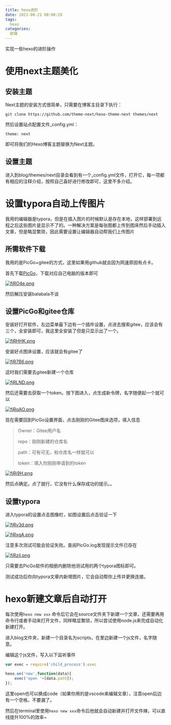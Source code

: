 ```yaml
---
title: hexo进阶
date: 2021-08-21 08:00:29
tags:
  hexo
categories:
  前端
---
```


实现一些hexo的进阶操作

<!--more-->

# 使用next主题美化

## 安装主题

Next主题的安装方式很简单，只需要在博客主目录下执行：

```
git clone https://github.com/theme-next/hexo-theme-next themes/next
```


然后设置站点配置文件_config.yml：

``` 
theme: next
```

即可将我们的Hexo博客主题替换为Next主题。

## 设置主题

进入到blog/themes/next目录会看到有一个_config.yml文件，打开它，每一项都有相应的注释介绍，按照自己喜好进行修改即可，这里不多介绍。

# 设置typora自动上传图片

我用的编辑器是typora，但是在插入图片的时候默认是存在本地，这样部署到远程之后这些图片是显示不了的。一种解决方案是每张图都上传到图床然后手动插入文章，但是略显繁琐，因此需要设置让编辑器自动帮我们上传图片

## 所需软件下载

我用的是PicGo+gitee的方式，这里如果用github就会因为网速原因有点卡。

首先下载[PicGo](https://github.com/Molunerfinn/PicGo/releases)，下载对应自己电脑的版本即可

[![fjRO4e.png](https://z3.ax1x.com/2021/08/21/fjRO4e.png)](https://imgtu.com/i/fjRO4e)

然后解压安装balabala不谈

## 设置PicGo和gitee仓库

安装好打开软件，左边菜单最下边有一个插件设置，点进去搜索gitee，应该会有三个，全安装即可，我这里全安装了但是只显示出了一个。

[![fjRHHK.png](https://z3.ax1x.com/2021/08/21/fjRHHK.png)](https://imgtu.com/i/fjRHHK)

安装好点图床设置，应该就会有gitee了

[![fjR7B6.png](https://z3.ax1x.com/2021/08/21/fjR7B6.png)](https://imgtu.com/i/fjR7B6)

这时我们需要去gitee新建一个仓库

[![fjRLND.png](https://z3.ax1x.com/2021/08/21/fjRLND.png)](https://imgtu.com/i/fjRLND)

然后还需要去获取一个token。按下图进入，点生成新令牌，名字随便起一个就可以

[![fjRqAO.png](https://z3.ax1x.com/2021/08/21/fjRqAO.png)](https://imgtu.com/i/fjRqAO)

现在需要回到PicGo设置界面，点击刚刚的Gitee图床选项，填入信息

> Owner：Gitee用户名
>
> repo：刚刚新建的仓库名
>
> path：可有可无，和仓库名一样就可以
>
> token：填入你刚刚申请到的token

[![fjRj9H.png](https://z3.ax1x.com/2021/08/21/fjRj9H.png)](https://imgtu.com/i/fjRj9H)

然后点确定。点了就行，它没有什么保存成功的提示。。

## 设置typora

进入typora的设置点击图像栏，如图设置后点击验证一下

[![fjRv3d.png](https://z3.ax1x.com/2021/08/21/fjRv3d.png)](https://imgtu.com/i/fjRv3d)

[![fjRxgA.png](https://z3.ax1x.com/2021/08/21/fjRxgA.png)](https://imgtu.com/i/fjRxgA)

注意多次测试可能会验证失败。查阅PicGo.log发现提示文件已存在

[![fjRzjI.png](https://z3.ax1x.com/2021/08/21/fjRzjI.png)](https://imgtu.com/i/fjRzjI)

只需要去PicGo软件的相册内删除他测试用的两个typora图标即可。

测试成功后你向typora文章内新增图片，它会自动帮你上传并更换连接。

# hexo新建文章后自动打开

每次使用`hexo new xxx` 命令后它会在source文件夹下新建一个文章，还需要再用命令行或者手动来打开文件，同样略显繁琐，所以尝试使用node.js来完成自动化新建打开。

进入blog文件夹，新建一个目录名为scripts，在里边新建一个js文件，名字随意。

编辑这个js文件，写入以下监听事件

```javascript
var exec = require('child_process').exec

hexo.on('new',function(data){
	exec('open '+[data.path]);
});
```



这里open也可以换成code（如果你用的是vscode来编辑文章），注意open后边有一个空格，不要漏了。

然后在terminal里使用`hexo new xxx`命令后他就会自动新建并打开文件辣，可以直线提升100%的效率~
